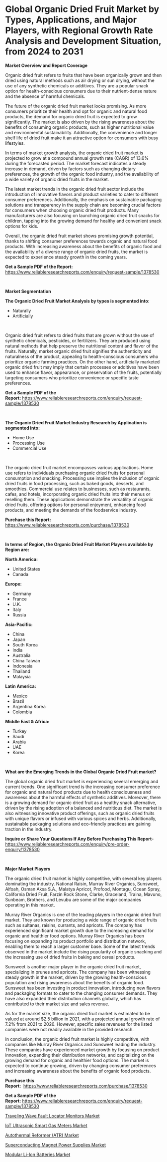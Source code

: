 <p><h1>Global Organic Dried Fruit Market by Types, Applications, and Major Players, with Regional Growth Rate Analysis and Development Situation, from 2024 to 2031</h1></p><p><strong>Market Overview and Report Coverage</strong></p>
<p><p>Organic dried fruit refers to fruits that have been organically grown and then dried using natural methods such as air drying or sun drying, without the use of any synthetic chemicals or additives. They are a popular snack option for health-conscious consumers due to their nutrient-dense nature and the absence of harmful chemicals.</p><p>The future of the organic dried fruit market looks promising. As more consumers prioritize their health and opt for organic and natural food products, the demand for organic dried fruit is expected to grow significantly. The market is also driven by the rising awareness about the benefits of consuming organic products, such as higher nutritional value and environmental sustainability. Additionally, the convenience and longer shelf life of dried fruit make it an attractive option for consumers with busy lifestyles.</p><p>In terms of market growth analysis, the organic dried fruit market is projected to grow at a compound annual growth rate (CAGR) of 13.6% during the forecasted period. The market forecast indicates a steady increase in demand, driven by factors such as changing dietary preferences, the growth of the organic food industry, and the availability of a wide variety of organic dried fruits in the market.</p><p>The latest market trends in the organic dried fruit sector include the introduction of innovative flavors and product varieties to cater to different consumer preferences. Additionally, the emphasis on sustainable packaging solutions and transparency in the supply chain are becoming crucial factors for consumers when choosing organic dried fruit products. Many manufacturers are also focusing on launching organic dried fruit snacks for children, tapping into the growing demand for healthy and convenient snack options for kids.</p><p>Overall, the organic dried fruit market shows promising growth potential, thanks to shifting consumer preferences towards organic and natural food products. With increasing awareness about the benefits of organic food and the availability of a diverse range of organic dried fruits, the market is expected to experience steady growth in the coming years.</p></p>
<p><strong>Get a Sample PDF of the Report:</strong> <a href="https://www.reliableresearchreports.com/enquiry/request-sample/1378530">https://www.reliableresearchreports.com/enquiry/request-sample/1378530</a></p>
<p>&nbsp;</p>
<p><strong>Market Segmentation</strong></p>
<p><strong>The Organic Dried Fruit Market Analysis by types is segmented into:</strong></p>
<p><ul><li>Naturally</li><li>Artificially</li></ul></p>
<p>&nbsp;</p>
<p><p>Organic dried fruit refers to dried fruits that are grown without the use of synthetic chemicals, pesticides, or fertilizers. They are produced using natural methods that help preserve the nutritional content and flavor of the fruits. Naturally, market organic dried fruit signifies the authenticity and naturalness of the product, appealing to health-conscious consumers who prioritize organic farming practices. On the other hand, artificially marketed organic dried fruit may imply that certain processes or additives have been used to enhance flavor, appearance, or preservation of the fruits, potentially targeting consumers who prioritize convenience or specific taste preferences.</p></p>
<p><strong>Get a Sample PDF of the Report:</strong>&nbsp;<a href="https://www.reliableresearchreports.com/enquiry/request-sample/1378530">https://www.reliableresearchreports.com/enquiry/request-sample/1378530</a></p>
<p>&nbsp;</p>
<p><strong>The Organic Dried Fruit Market Industry Research by Application is segmented into:</strong></p>
<p><ul><li>Home Use</li><li>Processing Use</li><li>Commercial Use</li></ul></p>
<p>&nbsp;</p>
<p><p>The organic dried fruit market encompasses various applications. Home use refers to individuals purchasing organic dried fruits for personal consumption and snacking. Processing use implies the inclusion of organic dried fruits in food processing, such as baked goods, desserts, and smoothies. Commercial use relates to businesses, such as restaurants, cafes, and hotels, incorporating organic dried fruits into their menus or reselling them. These applications demonstrate the versatility of organic dried fruits, offering options for personal enjoyment, enhancing food products, and meeting the demands of the foodservice industry.</p></p>
<p><strong>Purchase this Report:</strong>&nbsp; <a href="https://www.reliableresearchreports.com/purchase/1378530">https://www.reliableresearchreports.com/purchase/1378530</a></p>
<p>&nbsp;</p>
<p><strong>In terms of Region, the Organic Dried Fruit Market Players available by Region are:</strong></p>
<p>
    <p> <strong> North America: </strong>
        <ul>
            <li>United States</li>
            <li>Canada</li>
        </ul>
        </p> 
    <p> <strong> Europe: </strong>
        <ul>
            <li>Germany</li>
            <li>France</li>
            <li>U.K.</li>
            <li>Italy</li>
            <li>Russia</li>
        </ul>
        </p> 
    <p> <strong> Asia-Pacific: </strong>
        <ul>
            <li>China</li>
            <li>Japan</li>
            <li>South Korea</li>
            <li>India</li>
            <li>Australia</li>
            <li>China Taiwan</li>
            <li>Indonesia</li>
            <li>Thailand</li>
            <li>Malaysia</li>
        </ul>
        </p> 
    <p> <strong> Latin America: </strong>
        <ul>
            <li>Mexico</li>
            <li>Brazil</li>
            <li>Argentina Korea</li>
            <li>Colombia</li>
        </ul>
        </p> 
    <p> <strong> Middle East & Africa: </strong>
        <ul>
            <li>Turkey</li>
            <li>Saudi</li>
            <li>Arabia</li>
            <li>UAE</li>
            <li>Korea</li>
        </ul>
    </p>
    </p>
<p>&nbsp;</p>
<p><strong>What are the Emerging Trends in the Global Organic Dried Fruit market?</strong></p>
<p><p>The global organic dried fruit market is experiencing several emerging and current trends. One significant trend is the increasing consumer preference for organic and natural food products due to health consciousness and awareness about the harmful effects of synthetic additives. Moreover, there is a growing demand for organic dried fruit as a healthy snack alternative, driven by the rising adoption of a balanced and nutritious diet. The market is also witnessing innovative product offerings, such as organic dried fruits with unique flavors or infused with various spices and herbs. Additionally, sustainable packaging solutions and eco-friendly practices are gaining traction in the industry.</p></p>
<p><strong>Inquire or Share Your Questions If Any Before Purchasing This Report</strong>- <a href="https://www.reliableresearchreports.com/enquiry/pre-order-enquiry/1378530">https://www.reliableresearchreports.com/enquiry/pre-order-enquiry/1378530</a></p>
<p>&nbsp;</p>
<p><strong>Major Market Players</strong></p>
<p><p>The organic dried fruit market is highly competitive, with several key players dominating the industry. National Raisin, Murray River Organics, Sunsweet, Alfoah, Osman Aksa S.A., Malatya Apricot, Profood, Montagu, Ocean Spray, California Dried Fruit, Farzin Rock Stone, Clarke, Graceland, Traina, Mavuno, Sunbeam, Brothers, and Levubu are some of the major companies operating in this market.</p><p>Murray River Organics is one of the leading players in the organic dried fruit market. They are known for producing a wide range of organic dried fruits such as sultanas, raisins, currants, and apricots. The company has experienced significant market growth due to the increasing demand for organic and healthier food options. Murray River Organics has been focusing on expanding its product portfolio and distribution network, enabling them to reach a larger customer base. Some of the latest trends observed in the market include the rising popularity of organic snacking and the increasing use of dried fruits in baking and cereal products.</p><p>Sunsweet is another major player in the organic dried fruit market, specializing in prunes and apricots. The company has been witnessing steady growth in the market, driven by the growing health-conscious population and rising awareness about the benefits of organic food. Sunsweet has been investing in product innovation, introducing new flavors and packaging formats to cater to the changing consumer demands. They have also expanded their distribution channels globally, which has contributed to their market size and sales revenue.</p><p>As for the market size, the organic dried fruit market is estimated to be valued at around $2.5 billion in 2021, with a projected annual growth rate of 7.2% from 2021 to 2026. However, specific sales revenues for the listed companies were not readily available in the provided research.</p><p>In conclusion, the organic dried fruit market is highly competitive, with companies like Murray River Organics and Sunsweet leading the industry. These companies have experienced market growth by focusing on product innovation, expanding their distribution networks, and capitalizing on the growing demand for organic and healthier food options. The market is expected to continue growing, driven by changing consumer preferences and increasing awareness about the benefits of organic food products.</p></p>
<p><strong>Purchase this Report:</strong>&nbsp;&nbsp;<a href="https://www.reliableresearchreports.com/purchase/1378530">https://www.reliableresearchreports.com/purchase/1378530</a></p>
<p></p>
<p><strong>Get a Sample PDF of the Report:</strong>&nbsp;<a href="https://www.reliableresearchreports.com/enquiry/request-sample/1378530">https://www.reliableresearchreports.com/enquiry/request-sample/1378530</a></p>
<p><p><a href="https://github.com/Chiragrp25/Market-Research-Report-List-2/blob/main/traveling-wave-fault-locator-monitors-market.md">Traveling Wave Fault Locator Monitors Market</a></p><p><a href="https://github.com/YashRP12/Market-Research-Report-List-2/blob/main/iot-ultrasonic-smart-gas-meters-market.md">IoT Ultrasonic Smart Gas Meters Market</a></p><p><a href="https://github.com/Chiragrp24/Market-Research-Report-List-2/blob/main/autothermal-reformer-atr-market.md">Autothermal Reformer (ATR) Market</a></p><p><a href="https://github.com/Chiragrp23/Market-Research-Report-List-2/blob/main/superconducting-magnet-power-supplies-market.md">Superconducting Magnet Power Supplies Market</a></p><p><a href="https://github.com/Chiragrp22/Market-Research-Report-List-2/blob/main/modular-li-ion-batteries-market.md">Modular Li-Ion Batteries Market</a></p></p>